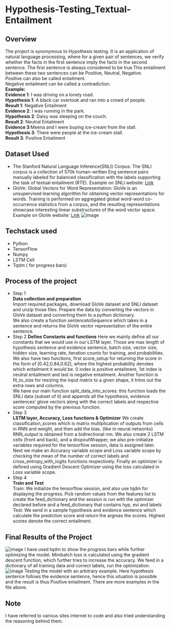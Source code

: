 # Hypothesis-Testing_Textual-Entailment
## Overview
The project is synonymous to Hypothesis testing. It is an application of natural language processing, where for a given pair of sentences, we verify whether the facts in the first sentence imply the facts in the second sentence. The first sentence is always considered to be true.This entailment between these two sentences can be Positive, Neutral, Negative.  
Positive can also be called entailment.  
Negative entailment can be called a contradiction.  
**Example:**  
**Evidence 1**: I was driving on a lonely road.  
**Hypothesis 1**:  A black car overtook and ran into a crowd of people.  
**Result 1**: Negative Entailment  
**Evidence 2**: I was running in the park.  
**Hypothesis 2**:  Daisy was sleeping on the couch.  
**Result 2**: Neutral Entailment  
**Evidence 3**:Meena and I were buying ice-cream from the stall.  
**Hypothesis 3**:  There were people at the ice-cream stall.  
**Result 3**: Positive Entailment  

## Dataset Used
* The Stanford Natural Language Inference(SNLI) Corpus: The SNLI corpus is a collection of 570k human-written Eng sentence pairs manually labeled for balanced classification with the labels supporting the task of textual entailment (RTE).
Example on SNLI website: [Link](https://nlp.stanford.edu/projects/snli/)
* GloVe: Global Vectors for Word Representation: GloVe is an unsupervised learning algorithm for obtaining vector representations for words. Training is performed on aggregated global word-word co-occurrence statistics from a corpus, and the resulting representations showcase interesting linear substructures of the word vector space. 
Example on GloVe website: [Link](https://nlp.stanford.edu/projects/glove/)
![image](https://user-images.githubusercontent.com/46564084/100749194-5aa4d000-340a-11eb-94b4-bfae54904ff4.png)

## Techstack used
* Python
* TensorFlow
* Numpy
* LSTM Cell
* Tqdm ( for progress bars)    

## Process of the project
* Step 1  
**Data collection and preparation**  
Import required packages, download GloVe dataset and SNLI dataset and unzip those files. Prepare the data by converting the vectors in GloVe dataset and converting them to a python dictionary.  
We also create a function sentencetoSequence which takes in a sentence and returns the GloVe vector representation of the entire sentence.   
* Step 2
**Define Constants and functions**
Here we mainly define all our constants that we would use in our LSTM layer. Those are max length of hypothesis sentence and evidence sentence, batch size, vector size, hidden size, learning rate, iteration counts for training, and probabilities.  
We also have two functions, first score_setup for returning the score in the form of [0.42,0.84,0.62], where the highest probability denotes which entailment it would be. 0 index is positive entailment, 1st index is neutral entailment and last is negative entailment. Another function is fit_to_size for resizing the input matrix to a given shape, it trims out the extra rows and columns.  
We have our main function split_data_into_scores: this function loads the SNLI data (subset of it) and appends all the hypothesis, evidence sentences’ glove vectors along with the correct labels and respective score computed by the previous function.  
* Step 3  
**LSTM layer, Accuracy, Loss functions & Optimizer**
We create classification_scores which is matrix multiplication of outputs from cells in RNN  and weight, and then add the bias. (like in neural networks)  
RNN_output is obtained from a bidirectional rnn. We also create  2 LSTM cells (front and back), and a dropoutWrapper, we also pre-initialize variables required for the tensorflow session, data is assigned later.  
Next we make an Accuracy variable scope and Loss variable scope by checking the mean of the number of correct labels and cross_entropy_with_logits functions respectively. Finally an optimizer is defined using Gradient Descent Optimizer using the loss calculated in Loss variable scope.  
* Step 4  
**Train and Test**   
Train: We initialize the tensorflow session, and also use tqdm for displaying the progress. Pick random values from the features list to create the feed_dictionary and the session is run with the optimizer declared before and a feed_dictionary that contains hyp, evi and labels   
Test: We send in a sample hypothesis and evidence sentence which calculate the prediction score and return the argmax the scores. Highest scores denote the correct entailment.  

## Final Results of the Project
![image](https://user-images.githubusercontent.com/46564084/100748858-e79b5980-3409-11eb-8d87-b9a31c09c7db.png)
I have used tqdm to show the progress bars while further optimizing the model. Minibatch loss is calculated using the gradient descent function, which further tries to increase the accuracy. We feed in a dictionary of all training data and correct labels, run the optimization.  
![image](https://user-images.githubusercontent.com/46564084/100748944-0568be80-340a-11eb-907a-1ec248a9afea.png)
Testing the model with an arbitrary example. Here hypothesis sentence follows the evidence sentence, hence this situation is possible and the result is thus Positive entailment.
There are more examples in the file above.

## Note
I have referred to various sites internet to code and also tried understanding the reasoning behind them.  






